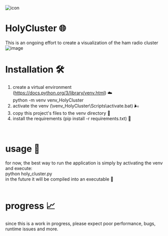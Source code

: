 ![icon](https://github.com/4Z1KD/HolyCluster/assets/24712835/9f4846ae-ac57-4169-9c6f-2c2b506707ab)

# HolyCluster 🌐
This is an ongoing effort to create a visualization of the ham radio cluster<br>
![image](https://github.com/4Z1KD/HolyCluster/assets/24712835/e50cbdb7-22a5-4142-a200-1548b975a692)
<br>
# Installation 🛠
1. create a virtual environment (https://docs.python.org/3/library/venv.html) ☁️<br>
   python -m venv venv_HolyCluster<br>
3. activate the venv (\venv_HolyCluster\Scripts\activate.bat) 🌬️
4. copy this project's files to the venv directory 📑
5. install the requirements (pip install -r requirements.txt) 🧰
<br>

# usage 💾
for now, the best way to run the application is simply by activating the venv and execute:<br>
python holy_cluster.py<br>
in the future it will be compiled into an executable 💾<br>
<br>

# progress 📈
since this is a work in progress, please expect poor performance, bugs, runtime issues and more.<br>
